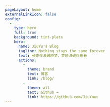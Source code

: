 ```yaml
---
pageLayout: home
externalLinkIcon: false
config:
  -
    type: hero
    full: true
    background: tint-plate
    hero:
      name: JiuYu's Blog
      tagline: Nothing stays the same forever
      text: 长夜伴浪破晓梦，梦晓浪破伴夜长
      actions:
        -
          theme: brand
          text: 博客
          link: /blog/
        -
          theme: alt
          text: Github →
          link: https://github.com/JiuYuuu
---
```

